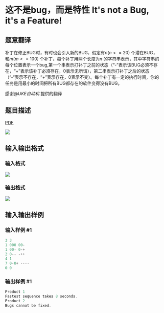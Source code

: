 # 这不是bug，而是特性 It&#039;s not a Bug, it&#039;s a Feature!

## 题意翻译

补丁在修正BUG时，有时也会引入新的BUG，假定有$n(n<=20)$ 个潜在BUG，和$m(m<=100)$ 个补丁，每个补丁用两个长度为$n$ 的字符串表示，其中字符串的每个位置表示一个bug,第一个串表示打补丁之前的状态（“-”表示该BUG必须不存在，“+”表示该补丁必须存在，0表示无所谓），第二串表示打补丁之后的状态（”-“表示不存在，“+”表示存在，0表示不变）。每个补丁有一定的执行时间，你的任务是用最小的时间把所有BUG都存在的软件变得没有BUG。

感谢@_UKE自动机_ 提供的翻译

## 题目描述

[problemUrl]: https://uva.onlinejudge.org/index.php?option=com_onlinejudge&Itemid=8&category=8&page=show_problem&problem=599

[PDF](https://uva.onlinejudge.org/external/6/p658.pdf)

![](https://cdn.luogu.com.cn/upload/vjudge_pic/UVA658/3980280739ce31d9b96acdbe804068ca33cab9fc.png)

## 输入输出格式

### 输入格式

![](https://cdn.luogu.com.cn/upload/vjudge_pic/UVA658/7cd2a79ba43bd41cebdbf074b7d149ab2dda68b0.png)

### 输出格式

![](https://cdn.luogu.com.cn/upload/vjudge_pic/UVA658/369bfa04b6ac1cccb3b218de0bdd2f643cf70364.png)

## 输入输出样例

### 输入样例 #1

```cpp
3 3
1 000 00-
1 00- 0-+
2 0-- -++
4 1
7 0-0+ ----
0 0
```


### 输出样例 #1

```cpp
Product 1
Fastest sequence takes 8 seconds.
Product 2
Bugs cannot be fixed.
```


